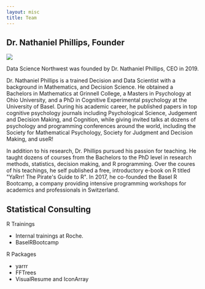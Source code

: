 ```yaml
---
layout: misc
title: Team
---
```


## Dr. Nathaniel Phillips, Founder

![](../../assets/img/nathaniel_narrow_small.png)

Data Science Northwest was founded by Dr. Nathaniel Phillips, CEO in 2019.

Dr. Nathaniel Phillips is a trained Decision and Data Scientist with a background in Mathematics, and Decision Science. He obtained a Bachelors in Mathematics at Grinnell College, a Masters in Psychology at Ohio University, and a PhD in Cognitive Experimental psychology at the University of Basel. During his academic career, he published papers in top cognitive psychology journals including Psychological Science, Judgement and Decision Making, and Cognition, while giving invited talks at dozens of psychology and programming conferences around the world, including the Society for Mathematical Psychology, Society for Judgment and Decision Making, and useR!

In addition to his research, Dr. Phillips pursued his passion for teaching. He taught dozens of courses from the Bachelors to the PhD level in research methods, statistics, decision making, and R programming. Over the coures of his teachings, he self published a free, introductory e-book on R titled "YaRrr! The Pirate's Guide to R". In 2017, he co-founded the Basel R Bootcamp, a company providing intensive programming workshops for academics and professionals in Switzerland.





Statistical Consulting
- 

R Trainings
- Internal trainings at Roche.
- BaselRBootcamp

R Packages
- yarrr
- FFTrees
- VisualResume and IconArray
